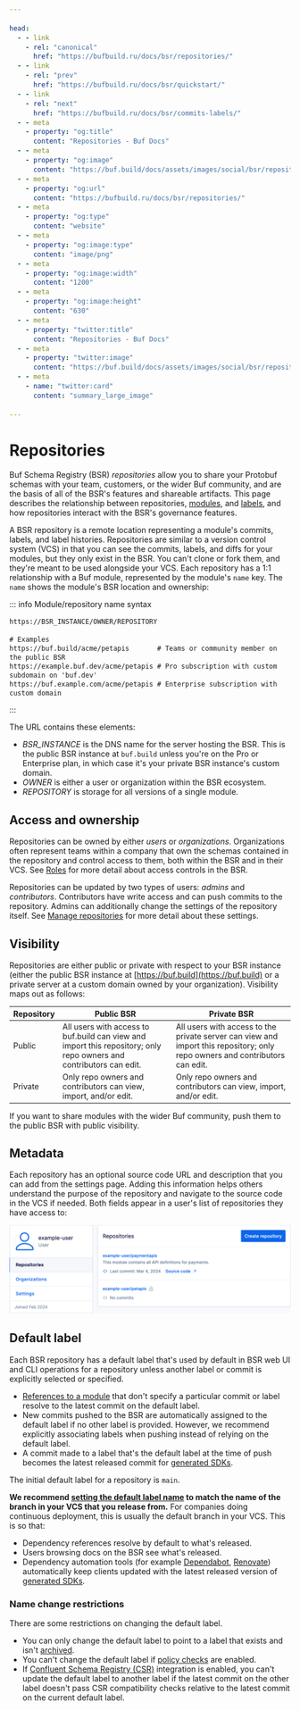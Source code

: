 ```yaml
---

head:
  - - link
    - rel: "canonical"
      href: "https://bufbuild.ru/docs/bsr/repositories/"
  - - link
    - rel: "prev"
      href: "https://bufbuild.ru/docs/bsr/quickstart/"
  - - link
    - rel: "next"
      href: "https://bufbuild.ru/docs/bsr/commits-labels/"
  - - meta
    - property: "og:title"
      content: "Repositories - Buf Docs"
  - - meta
    - property: "og:image"
      content: "https://buf.build/docs/assets/images/social/bsr/repositories.png"
  - - meta
    - property: "og:url"
      content: "https://bufbuild.ru/docs/bsr/repositories/"
  - - meta
    - property: "og:type"
      content: "website"
  - - meta
    - property: "og:image:type"
      content: "image/png"
  - - meta
    - property: "og:image:width"
      content: "1200"
  - - meta
    - property: "og:image:height"
      content: "630"
  - - meta
    - property: "twitter:title"
      content: "Repositories - Buf Docs"
  - - meta
    - property: "twitter:image"
      content: "https://buf.build/docs/assets/images/social/bsr/repositories.png"
  - - meta
    - name: "twitter:card"
      content: "summary_large_image"

---
```


# Repositories

Buf Schema Registry (BSR) _repositories_ allow you to share your Protobuf schemas with your team, customers, or the wider Buf community, and are the basis of all of the BSR's features and shareable artifacts. This page describes the relationship between repositories, [modules](../../cli/modules-workspaces/), and [labels](../commits-labels/), and how repositories interact with the BSR's governance features.

A BSR repository is a remote location representing a module's commits, labels, and label histories. Repositories are similar to a version control system (VCS) in that you can see the commits, labels, and diffs for your modules, but they only exist in the BSR. You can't clone or fork them, and they're meant to be used alongside your VCS. Each repository has a 1:1 relationship with a Buf module, represented by the module's `name` key. The `name` shows the module's BSR location and ownership:

::: info Module/repository name syntax

```text
https://BSR_INSTANCE/OWNER/REPOSITORY

# Examples
https://buf.build/acme/petapis       # Teams or community member on the public BSR
https://example.buf.dev/acme/petapis # Pro subscription with custom subdomain on 'buf.dev'
https://buf.example.com/acme/petapis # Enterprise subscription with custom domain
```

:::

The URL contains these elements:

- _BSR_INSTANCE_ is the DNS name for the server hosting the BSR. This is the public BSR instance at `buf.build` unless you're on the Pro or Enterprise plan, in which case it's your private BSR instance's custom domain.
- _OWNER_ is either a user or organization within the BSR ecosystem.
- _REPOSITORY_ is storage for all versions of a single module.

## Access and ownership

Repositories can be owned by either _users_ or _organizations_. Organizations often represent teams within a company that own the schemas contained in the repository and control access to them, both within the BSR and in their VCS. See [Roles](../admin/roles/) for more detail about access controls in the BSR.

Repositories can be updated by two types of users: _admins_ and _contributors_. Contributors have write access and can push commits to the repository. Admins can additionally change the settings of the repository itself. See [Manage repositories](../admin/manage-repositories/) for more detail about these settings.

## Visibility

Repositories are either public or private with respect to your BSR instance (either the public BSR instance at [https://buf.build](https://buf.build) or a private server at a custom domain owned by your organization). Visibility maps out as follows:

| Repository | Public BSR                                                                                                          | Private BSR                                                                                                                  |
| ---------- | ------------------------------------------------------------------------------------------------------------------- | ---------------------------------------------------------------------------------------------------------------------------- |
| Public     | All users with access to buf.build can view and import this repository; only repo owners and contributors can edit. | All users with access to the private server can view and import this repository; only repo owners and contributors can edit. |
| Private    | Only repo owners and contributors can view, import, and/or edit.                                                    | Only repo owners and contributors can view, import, and/or edit.                                                             |

If you want to share modules with the wider Buf community, push them to the public BSR with public visibility.

## Metadata

Each repository has an optional source code URL and description that you can add from the settings page. Adding this information helps others understand the purpose of the repository and navigate to the source code in the VCS if needed. Both fields appear in a user's list of repositories they have access to:

![Screenshot of user dashboard with list of their repos](../../images/bsr/user-repo-list.png)

## Default label

Each BSR repository has a default label that's used by default in BSR web UI and CLI operations for a repository unless another label or commit is explicitly selected or specified.

- [References to a module](../../cli/modules-workspaces/#referencing-a-module) that don't specify a particular commit or label resolve to the latest commit on the default label.
- New commits pushed to the BSR are automatically assigned to the default label if no other label is provided. However, we recommend explicitly associating labels when pushing instead of relying on the default label.
- A commit made to a label that's the default label at the time of push becomes the latest released commit for [generated SDKs](../generated-sdks/overview/).

The initial default label for a repository is `main`.

**We recommend [setting the default label name](../admin/manage-repositories/#change-default-label) to match the name of the branch in your VCS that you release from.** For companies doing continuous deployment, this is usually the default branch in your VCS. This is so that:

- Dependency references resolve by default to what's released.
- Users browsing docs on the BSR see what's released.
- Dependency automation tools (for example [Dependabot](https://github.com/dependabot), [Renovate](https://github.com/renovatebot/renovate)) automatically keep clients updated with the latest released version of [generated SDKs](../generated-sdks/overview/).

### Name change restrictions

There are some restrictions on changing the default label.

- You can only change the default label to point to a label that exists and isn't [archived](../commits-labels/#archived-labels).
- You can't change the default label if [policy checks](../policy-checks/breaking/overview/) are enabled.
- If [Confluent Schema Registry (CSR)](../csr/overview/) integration is enabled, you can't update the default label to another label if the latest commit on the other label doesn't pass CSR compatibility checks relative to the latest commit on the current default label.

